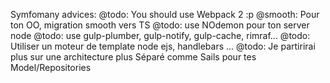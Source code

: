 
Symfomany advices: 
@todo: You should use Webpack 2 :p
@smooth: Pour ton OO, migration smooth vers TS
@todo: use NOdemon pour ton server node 
@todo: use gulp-plumber, gulp-notify, gulp-cache, rimraf...
@todo: Utiliser un moteur de template node ejs, handlebars ...
@todo: Je partirirai plus sur une architecture plus Séparé comme Sails pour tes Model/Repositories